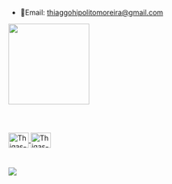 
-  📩Email: thiaggohipolitomoreira@gmail.com

<div align="left">
  <a href="https://github.com/thiagohip">
  <img height="160em" src="https://github-readme-stats.vercel.app/api/top-langs/?username=thiagohip&layout=compact&langs_count=7&theme=algolia"/>
</div>

#

<div style="display: inline_block"><br>
  <img align="center" alt="Thigas-Python" height="30" width="40" src="https://cdn.jsdelivr.net/gh/devicons/devicon/icons/python/python-original.svg" />        
  <img align="center" alt="Thigas-C++" height="30" width="40" src="https://cdn.jsdelivr.net/gh/devicons/devicon/icons/cplusplus/cplusplus-plain.svg" />
</div>

 # 
  
<div>
  <a href="https://steamcommunity.com/id/raisethesun/"_blank"><img src="https://img.shields.io/badge/Steam-000000?style=for-the-badge&logo=steam&logoColor=white" target="_blank"></a>
  

</div>
